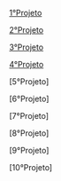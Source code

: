[1°Projeto](https://patrickcaramico.github.io/WebFronted_curse/1%C2%B0Projeto_CSS/)

[2°Projeto](https://patrickcaramico.github.io/WebFronted_curse/2%C2%B0Projeto_Contatos/)

[3°Projeto](https://patrickcaramico.github.io/WebFronted_curse/3%C2%B0Projeto_PriceCard/)

[4°Projeto](https://patrickcaramico.github.io/WebFronted_curse/4%C2%B0Projeto_Aprenser/)

[5°Projeto]

[6°Projeto]

[7°Projeto]

[8°Projeto]

[9°Projeto]

[10°Projeto]
